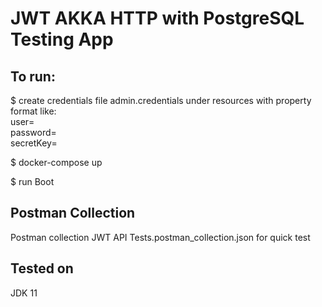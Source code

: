 # JWT AKKA HTTP with PostgreSQL Testing App

## To run:
$ create credentials file admin.credentials under resources with property format like:   
user=<your-admin-user>  
password=<your-admin-password>  
secretKey=<your-secret>

$ docker-compose up 

$ run Boot

## Postman Collection
Postman collection JWT API Tests.postman_collection.json for quick test

## Tested on

JDK 11